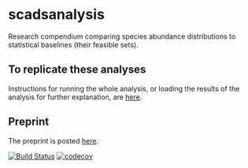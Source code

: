 # scadsanalysis
Research compendium comparing species abundance distributions to statistical baselines (their feasible sets). 


## To replicate these analyses

Instructions for running the whole analysis, or loading the results of the analysis for further explanation, are [here](https://github.com/diazrenata/scadsanalysis/blob/feb-rev/analysis/howto.md).

## Preprint

The preprint is posted [here](https://www.biorxiv.org/content/10.1101/2021.01.18.427126v1).


[![Build Status](https://travis-ci.com/diazrenata/scadsanalysis.svg?branch=master)](https://travis-ci.com/diazrenata/scadsanalysis) [![codecov](https://codecov.io/gh/diazrenata/scadsanalysis/branch/master/graph/badge.svg)](https://codecov.io/gh/diazrenata/scadsanalysis)
